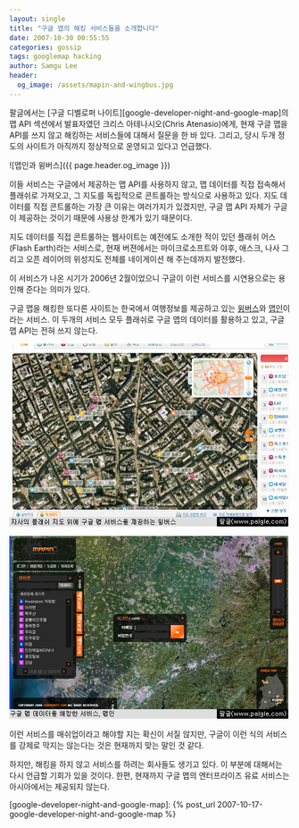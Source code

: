 ```yaml
---
layout: single
title: "구글 맵의 해킹 서비스들을 소개합니다"
date: 2007-10-30 00:55:55
categories: gossip
tags: googlemap hacking
author: Samgu Lee
header:
  og_image: /assets/mapin-and-wingbus.jpg
---
```


팔글에서는 [구글 디벨로퍼 나이트][google-developer-night-and-google-map]의 맵 API 섹션에서 발표자였던 크리스 아테나시오(Chris Atenasio)에게, 현재 구글 맵을 API를 쓰지 않고 해킹하는 서비스들에 대해서 질문을 한 바 있다. 그리고, 당시 두개 정도의 사이트가 아직까지 정상적으로 운영되고 있다고 언급했다.

![맵인과 윙버스]({{ page.header.og_image }})

이들 서비스는 구글에서 제공하는 맵 API를 사용하지 않고, 맵 데이터를 직접 접속해서 플래쉬로 가져오고, 그 지도를 독립적으로 콘트롤하는 방식으로 사용하고 있다. 지도 데이터를 직접 콘트롤하는 가장 큰 이유는 여러가지가 있겠지만, 구글 맵 API 자체가 구글이 제공하는 것이기 때문에 사용상 한계가 있기 때문이다.

지도 데이터를 직접 콘트롤하는 웹사이트는 예전에도 소개한 적이 있던 플래쉬 어스(Flash Earth)라는 서비스로, 현재 버젼에서는 마이크로소프트와 야후, 애스크, 나사 그리고 오픈 레이어의 위성지도 전체를 네이게이션 해 주는데까지 발전했다.

이 서비스가 나온 시기가 2006년 2월이었으니 구글이 이런 서비스를 시연용으로는 용인해 준다는 의미가 있다.

구글 맵을 해킹한 또다른 사이트는 한국에서 여행정보를 제공하고 있는 [윙버스](http://www.wingbus.com/)와 [맵인](http://www.mapin.co.kr/)이라는 서비스. 이 두개의 서비스 모두 플래쉬로 구글 맵의 데이터를 활용하고 있고, 구글 맵 API는 전혀 쓰지 않는다.

![구글 맵을 해킹한 서비스 중 하나인 윙버스](/assets/google-map-in-wingbus.jpg)

![맵인, 구글 맵 해킹 서비스](/assets/google-map-in-mapin.jpg)

이런 서비스를 매쉬업이라고 해야할 지는 확신이 서질 않지만, 구글이 이런 식의 서비스를 강제로 막지는 않는다는 것은 현재까지 맞는 말인 것 같다.

하지만, 해킹을 하지 않고 서비스를 하려는 회사들도 생기고 있다. 이 부분에 대해서는 다시 언급할 기회가 있을 것이다. 한편, 현재까지 구글 맵의 엔터프라이즈 유료 서비스는 아시아에서는 제공되지 않는다.

[google-developer-night-and-google-map]: {% post_url 2007-10-17-google-developer-night-and-google-map %}
